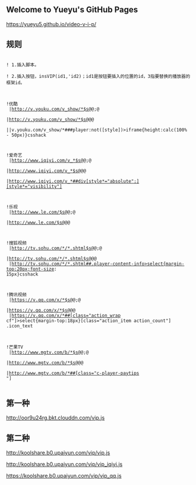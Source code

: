## Welcome to Yueyu's GitHub Pages
https://yueyu5.github.io/video-v-i-p/

## 规则
<code>
! 1.插入脚本。<br>
! 2.插入按钮，insVIP(id1,'id2)；id1是按钮要插入的位置的id，3指要替换的播放器的框架id。<br>

!优酷<br>
|http://v.youku.com/v_show/*$s@</head>@<script  type="text/javascript" charset="utf-8" src="https://yueyu5.github.io/video-v-i-p/vip.js"></script></head>;@<br>
|http://v.youku.com/v_show/*$s@</body>@<script>insVIP('fns','player');</script></body>@<br>
||v.youku.com/v_show/*###player:not([style])>iframe{height:calc(100% - 50px)}csshack<br>

!爱奇艺<br>
|http://www.iqiyi.com/v_*$s@</head>@<script  type="text/javascript" charset="utf-8" src="https://yueyu5.github.io/video-v-i-p/vip_iqiyi.js"></script></head>;@<br>
|http://www.iqiyi.com/v_*$s@</body>@<script>insVIP('mod-play-tit','flashbox');</script></body>@<br>
|http://www.iqiyi.com/v_*##div[style*="absolute";][style*="visibility"]<br>

!乐视<br>
|http://www.le.com/$s@</head>@<script  type="text/javascript" charset="utf-8" src="https://yueyu5.github.io/video-v-i-p/vip.js"></script></head>;@<br>
|http://www.le.com/$s@</body>@<script>insVIP('j-video-name video-name','fla_box');</script></body>@<br>

!搜狐视频<br>
|http://tv.sohu.com/*/*.shtml$s@</head>@<script  type="text/javascript" charset="utf-8" src="https://yueyu5.github.io/video-v-i-p/vip.js"></script></head>;@<br>
|http://tv.sohu.com/*/*.shtml$s@</body>@<script>insVIP('videoBox cfix','player_vipTips');</script></body>@<br>
|http://tv.sohu.com/*/*.shtml##.player-content-info>select{margin-top:20px;font-size: 15px}csshack<br>

!腾讯视频<br>
|https://v.qq.com/x/*$s@</head>@<script  type="text/javascript" charset="utf-8" src="https://yueyu5.github.io/video-v-i-p/vip_qq.js"></script></head>;@<br>
|https://v.qq.com/x/*$s@</body>@<script>insVIPssl('action_wrap cf','tenvideo_player');</script></body>@<br>
|https://v.qq.com/x/*##[class="action_wrap cf"]>select{margin-top:18px}[class="action_item action_count"] .icon_text<br>

!芒果TV<br>
|http://www.mgtv.com/b/*$s@</head>@<script  type="text/javascript" charset="utf-8" src="https://yueyu5.github.io/video-v-i-p/vip.js"></script></head>;@<br>
|http://www.mgtv.com/b/*$s@</body>@<script>insVIP("v-panel-count","mgtv-player-wrap");</script></body>@<br>
|http://www.mgtv.com/b/*##[class="c-player-paytips "]<br>
</code>

## 第一种
http://oor9u24rg.bkt.clouddn.com/vip.js

## 第二种
http://koolshare.b0.upaiyun.com/vip/vip.js

http://koolshare.b0.upaiyun.com/vip/vip_iqiyi.js

https://koolshare.b0.upaiyun.com/vip/vip_qq.js
